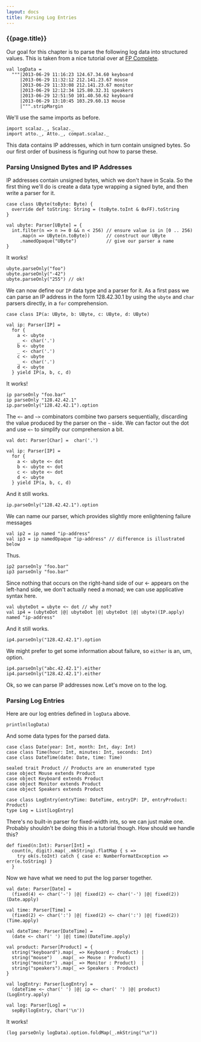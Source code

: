 ```yaml
---
layout: docs
title: Parsing Log Entries
---
```


### {{page.title}}

Our goal for this chapter is to parse the following log data into structured values. This is taken from a nice tutorial over at [FP Complete](https://www.fpcomplete.com/school/text-manipulation/attoparsec).

```tut:silent
val logData =
  """|2013-06-29 11:16:23 124.67.34.60 keyboard
     |2013-06-29 11:32:12 212.141.23.67 mouse
     |2013-06-29 11:33:08 212.141.23.67 monitor
     |2013-06-29 12:12:34 125.80.32.31 speakers
     |2013-06-29 12:51:50 101.40.50.62 keyboard
     |2013-06-29 13:10:45 103.29.60.13 mouse
     |""".stripMargin
```

We'll use the same imports as before.

```tut:silent
import scalaz._, Scalaz._
import atto._, Atto._, compat.scalaz._
```

This data contains IP addresses, which in turn contain unsigned bytes. So our first order of business is figuring out how to parse these.

### Parsing Unsigned Bytes and IP Addresses

IP addresses contain unsigned bytes, which we don't have in Scala. So the first thing we'll do is create a data type wrapping a signed byte, and then write a parser for it.

```tut:silent
case class UByte(toByte: Byte) {
  override def toString: String = (toByte.toInt & 0xFF).toString
}

val ubyte: Parser[UByte] = {
  int.filter(n => n >= 0 && n < 256) // ensure value is in [0 .. 256)
     .map(n => UByte(n.toByte))      // construct our UByte
     .namedOpaque("UByte")           // give our parser a name
}
```

It works!

```tut
ubyte.parseOnly("foo")
ubyte.parseOnly("-42")
ubyte.parseOnly("255") // ok!
```

We can now define our `IP` data type and a parser for it. As a first pass we can parse an IP address in the form 128.42.30.1 by using the `ubyte` and `char` parsers directly, in a `for` comprehension.

```tut:silent
case class IP(a: UByte, b: UByte, c: UByte, d: UByte)

val ip: Parser[IP] =
  for {
    a <- ubyte
    _ <- char('.')
    b <- ubyte
    _ <- char('.')
    c <- ubyte
    _ <- char('.')
    d <- ubyte
  } yield IP(a, b, c, d)
```

It works!

```tut
ip parseOnly "foo.bar"
ip parseOnly "128.42.42.1"
ip.parseOnly("128.42.42.1").option
```

The `<~` and `~>` combinators combine two parsers sequentially, discarding the value produced by
the parser on the `~` side. We can factor out the dot and use `<~` to simplify our comprehension a bit.

```tut:silent
val dot: Parser[Char] =  char('.')

val ip: Parser[IP] =
  for {
    a <- ubyte <~ dot
    b <- ubyte <~ dot
    c <- ubyte <~ dot
    d <- ubyte
  } yield IP(a, b, c, d)
```

And it still works.

```tut
ip.parseOnly("128.42.42.1").option
```

We can name our parser, which provides slightly more enlightening failure messages

```tut:silent
val ip2 = ip named "ip-address"
val ip3 = ip namedOpaque "ip-address" // difference is illustrated below
```

Thus.

```tut
ip2 parseOnly "foo.bar"
ip3 parseOnly "foo.bar"
```

Since nothing that occurs on the right-hand side of our <- appears on the left-hand side, we
don't actually need a monad; we can use applicative syntax here.

```tut:silent
val ubyteDot = ubyte <~ dot // why not?
val ip4 = (ubyteDot |@| ubyteDot |@| ubyteDot |@| ubyte)(IP.apply) named "ip-address"
```

And it still works.

```tut
ip4.parseOnly("128.42.42.1").option
```

We might prefer to get some information about failure, so `either` is an, um, option.

```tut
ip4.parseOnly("abc.42.42.1").either
ip4.parseOnly("128.42.42.1").either
```

Ok, so we can parse IP addresses now. Let's move on to the log.

### Parsing Log Entries

Here are our log entries defined in `logData` above.

```tut:evaluated:plain
println(logData)
```

And some data types for the parsed data.

```tut:silent
case class Date(year: Int, month: Int, day: Int)
case class Time(hour: Int, minutes: Int, seconds: Int)
case class DateTime(date: Date, time: Time)

sealed trait Product // Products are an enumerated type
case object Mouse extends Product
case object Keyboard extends Product
case object Monitor extends Product
case object Speakers extends Product

case class LogEntry(entryTime: DateTime, entryIP: IP, entryProduct: Product)
type Log = List[LogEntry]
```

There's no built-in parser for fixed-width ints, so we can just make one. Probably shouldn't
be doing this in a tutorial though. How should we handle this?

```tut:silent
def fixed(n:Int): Parser[Int] =
  count(n, digit).map(_.mkString).flatMap { s =>
    try ok(s.toInt) catch { case e: NumberFormatException => err(e.toString) }
  }
```

Now we have what we need to put the log parser together.

```tut:silent
val date: Parser[Date] =
  (fixed(4) <~ char('-') |@| fixed(2) <~ char('-') |@| fixed(2))(Date.apply)

val time: Parser[Time] =
  (fixed(2) <~ char(':') |@| fixed(2) <~ char(':') |@| fixed(2))(Time.apply)

val dateTime: Parser[DateTime] =
  (date <~ char(' ') |@| time)(DateTime.apply)

val product: Parser[Product] = {
  string("keyboard").map(_ => Keyboard : Product) |
  string("mouse")   .map(_ => Mouse : Product)    |
  string("monitor") .map(_ => Monitor : Product)  |
  string("speakers").map(_ => Speakers : Product)
}

val logEntry: Parser[LogEntry] =
  (dateTime <~ char(' ') |@| ip <~ char(' ') |@| product)(LogEntry.apply)

val log: Parser[Log] =
  sepBy(logEntry, char('\n'))
```

It works!

```tut
(log parseOnly logData).option.foldMap(_.mkString("\n"))
```
